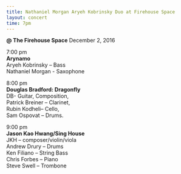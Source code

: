 ```yaml
---
title: Nathaniel Morgan Aryeh Kobrinsky Duo at Firehouse Space
layout: concert
time: 7pm
---
```

**@ The Firehouse Space**
December 2, 2016 

7:00 pm  
**Arynamo**  
Aryeh Kobrinsky – Bass  
Nathaniel Morgan - Saxophone

8:00 pm  
**Douglas Bradford: Dragonfly**  
DB- Guitar, Composition,  
Patrick Breiner – Clarinet,   
Rubin Kodheli– Cello,   
Sam Ospovat – Drums.   

9:00 pm  
**Jason Kao Hwang/Sing House**  
JKH – composer/violin/viola  
Andrew Drury – Drums  
Ken Filiano – String Bass  
Chris Forbes – Piano  
Steve Swell – Trombone  